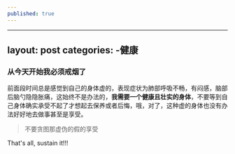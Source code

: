 ```yaml
---
published: true
---
```


---
layout: post
categories:
 -健康
---

### 从今天开始我必须戒烟了

前面段时间总是感觉到自己的身体虚的，表现症状为肺部呼吸不畅，有闷感，脑部后脑勺隐隐胀痛，这始终不是办法的，**我需要一个健康且壮实的身体**，不要等到自己身体确实承受不起了才想起去保养或者后悔，哦，对了，这种虚的身体也没有办法好好地去做事甚至是享受。

>不要贪图那虚伪的假的享受

That's all, sustain it!!!
